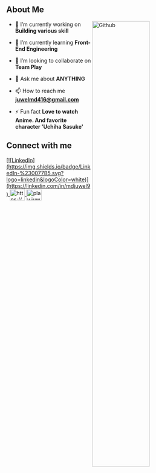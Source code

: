 <!-- Start of Introduction Image -->

<!-- <div align="center">
  <img align="right" alt="GIF" src="https://github.com/Juwel-771/Juwel-771/blob/master/code.gif?raw=true"/>
</div>
   <h3 align="center">Addicted to built by 0 and 1.</h3> -->
<!-- End of Introduction Image -->
<br>

 <!-- Start of About Me -->
<h2> About Me </h2>

<img width="55%" align="right" alt="Github" src="https://raw.githubusercontent.com/onimur/.github/master/.resources/git-header.svg" />

- 🔭 I’m currently working on **Building various skill**

- 🌱 I’m currently learning **Front-End Engineering**

- 👯 I’m looking to collaborate on **Team Play**

- 💬 Ask me about **ANYTHING**

- 📫 How to reach me **juwelmd416@gmail.com**

- ⚡ Fun fact **Love to watch Anime. And favorite character 'Uchiha Sasuke'**
<!-- End of About Me -->



<!-- Start of Trophy -->
<!-- [![trophy](https://github-profile-trophy.vercel.app/?username=Juwel-771&theme=chalk&margin-w=15)](https://github.com/ryo-ma/github-profile-trophy) --> 
<!-- End of Trophy -->

<!-- Start of Social Media -->
<h2> Connect with me </h2>
<p align="left">
<a href="https://twitter.com/@juwel_ahmed771" target="blank">
 [![LinkedIn](https://img.shields.io/badge/LinkedIn-%230077B5.svg?logo=linkedin&logoColor=white)](https://linkedin.com/in/mdjuwel9)
</a>
  
<a href="https://www.linkedin.com/in/md-juwel-a888b1151/" target="blank">
  <img align="center" src="https://raw.githubusercontent.com/rahuldkjain/github-profile-readme-generator/master/src/images/icons/Social/linked-in-alt.svg" alt="https://www.linkedin.com/in/md-juwel-a888b1151/" height="30" width="40" />
 </a>
  
<a href="https://fb.com/play.juwel" target="blank">
  <img align="center" src="https://raw.githubusercontent.com/rahuldkjain/github-profile-readme-generator/master/src/images/icons/Social/facebook.svg" alt="play.juwel" height="30" width="40" />
 </a>
</p>
<!-- End of Social Media -->

<!-- Start of Language and Tool -->
<!-- 
<h3 align="left">Languages and Tools:</h3>
<p align="left"> 
 <img style="margin: 10px" src="https://profilinator.rishav.dev/skills-assets/c-original.svg" alt="C" height="50" />  
<img style="margin: 10px" src="https://profilinator.rishav.dev/skills-assets/java-original-wordmark.svg" alt="Java" height="50" />  
<img style="margin: 10px" src="https://profilinator.rishav.dev/skills-assets/php-original.svg" alt="PHP" height="50" />  
<img style="margin: 10px" src="https://profilinator.rishav.dev/skills-assets/webpack-original.svg" alt="Webpack" height="50" />  
<img style="margin: 10px" src="https://profilinator.rishav.dev/skills-assets/cplusplus-original.svg" alt="C++" height="50" />  
<img style="margin: 10px" src="https://profilinator.rishav.dev/skills-assets/javascript-original.svg" alt="JavaScript" height="50" />  
<img style="margin: 10px" src="https://profilinator.rishav.dev/skills-assets/gnu_bash-icon.svg" alt="Bash" height="50" />  
<img style="margin: 10px" src="https://profilinator.rishav.dev/skills-assets/react-original-wordmark.svg" alt="React" height="50" />  
<img style="margin: 10px" src="https://profilinator.rishav.dev/skills-assets/css3-original-wordmark.svg" alt="CSS3" height="50" />  
<img style="margin: 10px" src="https://profilinator.rishav.dev/skills-assets/typescript-original.svg" alt="TypeScript" height="50" />  
<img style="margin: 10px" src="https://profilinator.rishav.dev/skills-assets/mongodb-original-wordmark.svg" alt="MongoDB" height="50" />  
<img style="margin: 10px" src="https://profilinator.rishav.dev/skills-assets/sass-original.svg" alt="Sass" height="50" />  
<img style="margin: 10px" src="https://profilinator.rishav.dev/skills-assets/linux-original.svg" alt="Linux" height="50" />  
<img style="margin: 10px" src="https://profilinator.rishav.dev/skills-assets/jquery.png" alt="jQuery" height="50" />  
<img style="margin: 10px" src="https://profilinator.rishav.dev/skills-assets/powershell.png" alt="PowerShell" height="50" />  
<img style="margin: 10px" src="https://profilinator.rishav.dev/skills-assets/bootstrap-plain.svg" alt="Bootstrap" height="50" />  
<img style="margin: 10px" src="https://profilinator.rishav.dev/skills-assets/html5-original-wordmark.svg" alt="HTML5" height="50" />  
<img style="margin: 10px" src="https://profilinator.rishav.dev/skills-assets/laravel-plain-wordmark.svg" alt="Laravel" height="50" />  
<img style="margin: 10px" src="https://profilinator.rishav.dev/skills-assets/mysql-original-wordmark.svg" alt="MySQL" height="50" />  
<img style="margin: 10px" src="https://profilinator.rishav.dev/skills-assets/git-scm-icon.svg" alt="Git" height="50" />  
<img style="margin: 10px" src="https://profilinator.rishav.dev/skills-assets/arduino.png" alt="Arduino" height="50" />  
<img style="margin: 10px" src="https://profilinator.rishav.dev/skills-assets/gitlab.svg" alt="GitLab" height="50" /> 

</p>
-->
<!--  End of Language and Tool -->

<!-- Start of Iconic Badge -->
<!-- 
<a href='https://archiveprogram.github.com/'>
  <img src='https://raw.githubusercontent.com/acervenky/animated-github-badges/master/assets/acbadge.gif' width='40' height='40'>
</a> 
<a href='https://docs.github.com/en/developers'>
  <img src='https://raw.githubusercontent.com/acervenky/animated-github-badges/master/assets/devbadge.gif' width='40' height='40'>
</a> 
<a href='https://stars.github.com/'>
  <img src='https://raw.githubusercontent.com/acervenky/animated-github-badges/master/assets/starbadge.gif' width='35' height='35'>
</a> 
<!-- End of Iconic Badge -->


<!-- Start of Waka Time Statistics -->
</br>
<!-- <h3 align="left">Coding Statistics:</h3>
<p align="center">
  <img src="https://wakatime.com/share/@juwel771/9b5426f4-2c04-438e-b8bc-60c8f8761f3e.png" height="500">
</p>
<!-- End of Waka Time Statistics -->

<!-- Start of Contribution Graph -->
<!-- 
[![Ashutosh's github activity graph](https://activity-graph.herokuapp.com/graph?username=Juwel-771&bg_color=000000&color=4b4fc3&line=6515c6&point=1c29e3&area=true&hide_border=true)](https://github.com/ashutosh00710/github-readme-activity-graph)
![GitHub metrics](https://metrics.lecoq.io/juwel-771)  
-->
<!--  End of Contribution Graph -->


<!-- Start Of Stats -->
<!-- 
<h2 align="center">⚡ Stats ⚡</h2>
<br>
<p align=center>
  <div align=center>
    <a href="https://github.com/denvercoder1/github-readme-streak-stats" title="Go to Source">
      <img align="left" width=390 src="http://github-readme-streak-stats.herokuapp.com?user=Juwel-771&theme=tokyonight&hide_border=true" alt="Juwel-771" />
    </a>
    <a href="https://github.com/anuraghazra/github-readme-stats" title="Go to Source">
      <img align="right" width=390 src="https://github-readme-stats.vercel.app/api/top-langs/?username=Juwel-771&show_icons=true&theme=tokyonight&locale=en&layout=compact" />
    </a>
     
  </div>
  <br><br><br><br><br><br><br><br><br>
  <div align=center>
    <a href="https://github.com/anuraghazra/github-readme-stats">
      <img width=325 align="center" src="https://github-readme-stats.vercel.app/api?username=Juwel-771&show_icons=true&theme=tokyonight&locale=en" />
    </a>
  </div>
  <br>
</p>
-->
<!-- End of  Stats -->

